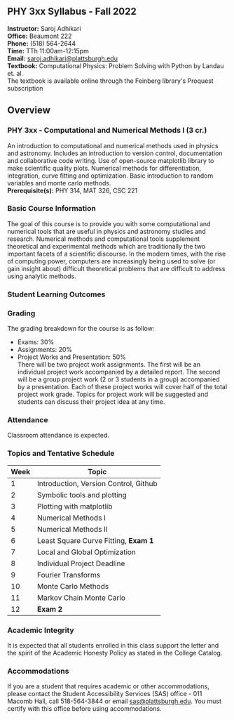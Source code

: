 PHY 3xx Syllabus - Fall 2022
--
**Instructor:** Saroj Adhikari  
**Office:** Beaumont 222  
**Phone:** (518) 564-2644  
**Time:** TTh 11:00am-12:15pm  
**Email:** saroj.adhikari@plattsburgh.edu  
**Textbook:** Computational Physics: Problem Solving with Python by Landau et. al.  
The textbook is available online through the Feinberg library's Proquest subscription  

## Overview
### PHY 3xx - Computational and Numerical Methods I (3 cr.)
An introduction to computational and numerical methods used in physics and astronomy. Includes an introduction to version control, documentation and collaborative code writing. 
Use of open-source matplotlib library to make scientific quality plots. Numerical methods for differentiation, integration, curve fitting and optimization. Basic introduction to random variables and monte carlo methods.  
**Prerequisite(s):** PHY 314, MAT 326, CSC 221

### Basic Course Information
The goal of this course is to provide you with some computational and numerical tools that are useful in physics and astronomy studies and research. Numerical methods and computational tools 
supplement theoretical and experimental methods which are traditionally the two important facets of a scientific discourse. In the modern times, with the rise of computing power, 
computers are increasingly being used to solve (or gain insight about) difficult theoretical problems that are difficult to address using analytic methods.

### Student Learning Outcomes

### Grading
The grading breakdown for the course is as follow:
* Exams: 30%
* Assignments: 20%
* Project Works and Presentation: 50%  
There will be two project work assignments. The first will be an individual project work accompanied by a detailed report. The second will be a group project work (2 or 3 students in a group) accompanied by a presentation. Each of these project works will cover half of the total project work grade. Topics for project work will be suggested and students can discuss their project idea at any time.

### Attendance
Classroom attendance is expected.

### Topics and Tentative Schedule
| Week | Topic |
| -----| ----- |
|   1  | Introduction, Version Control, Github |
|   2  | Symbolic tools and plotting |
|   3  | Plotting with matplotlib |
|   4  | Numerical Methods I |
|   5  | Numerical Methods II |
|   6  | Least Square Curve Fitting, **Exam 1** |
|   7  | Local and Global Optimization |
|   8  | Individual Project Deadline |
|   9  | Fourier Transforms |
|   10  | Monte Carlo Methods |
|   11  | Markov Chain Monte Carlo |
|   12  | **Exam 2** | 
### Academic Integrity
It is expected that all students enrolled in this class support the letter and the spirit of the Academic Honesty Policy as stated in the College Catalog.

### Accommodations
If you are a student that requires academic or other accommodations, please contact the Student Accessibility Services (SAS) office - 011 Macomb Hall, call 518-564-3844 or email sas@plattsburgh.edu. You must certify with this office before using accommodations.


